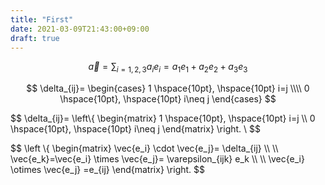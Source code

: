 ```yaml
---
title: "First"
date: 2021-03-09T21:43:00+09:00
draft: true
---
```


$$
\vec{a}=\sum_{i=1,2,3} a_i e_i=a_1e_1+a_2e_2+a_3e_3
$$

$$
\delta_{ij}=
\begin{cases}
  1 \hspace{10pt}, \hspace{10pt} i=j \\\\
  0 \hspace{10pt}, \hspace{10pt} i\neq j
\end{cases}
$$

$$
\delta_{ij}=
\left\\{
\begin{matrix}
        1 \hspace{10pt}, \hspace{10pt} i=j
        \\\\
        0 \hspace{10pt}, \hspace{10pt} i\neq j
\end{matrix}
\right.
\\
$$



















$$
\left \\{
\begin{matrix} 
\vec{e_i} \cdot \vec{e_j}= \delta_{ij} 
\\\\
\\\\
\vec{e_k}=\vec{e_i} \times \vec{e_j}= \varepsilon_{ijk} e_k 
\\\\
\\\\
\vec{e_i} \otimes \vec{e_j}
=e_{ij}
\end{matrix}
\right.
$$